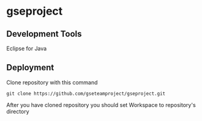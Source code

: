 # gseproject

## Development Tools

Eclipse for Java

## Deployment

Clone repository with this command

`git clone https://github.com/gseteamproject/gseproject.git`

After you have cloned repository you should set Workspace to repository's directory
